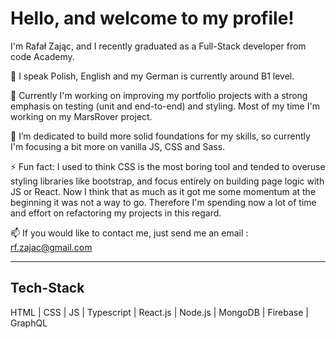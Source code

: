 <h1>Hello, and welcome to my profile! </h1>

I'm Rafał Zając, and I recently graduated as a Full-Stack developer from code Academy. 

💬 I speak Polish, English and my German is currently around B1 level. 

🔭 Currently I'm working on improving my portfolio projects with a strong emphasis on testing
(unit and end-to-end) and styling. Most of my time I'm working on my MarsRover project.

🌱 I’m dedicated to build more solid foundations for my skills, so currently I'm focusing a bit more
on vanilla JS, CSS and Sass.

⚡ Fun fact: I used to think CSS is the most boring tool and tended to overuse styling libraries like bootstrap, 
and focus entirely on building page logic with JS or React. Now I think that as much as it got me some momentum 
at the beginning it was not a way to go. Therefore I'm spending now a lot of time and effort on refactoring my 
projects in this regard. 

📫 If you would like to contact me, just send me an email : rf.zajac@gmail.com

<hr/>

<h2>Tech-Stack</h2>
HTML | CSS | JS | Typescript | React.js | Node.js | MongoDB | Firebase | GraphQL  


